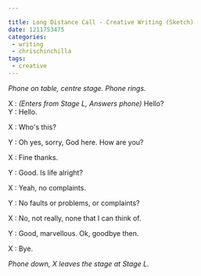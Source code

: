 ```yaml
---

title: Long Distance Call - Creative Writing (Sketch)
date: 1211753475
categories:
 - writing
 - chrischinchilla
tags:
 - creative
---
```


_Phone on table, centre stage. Phone rings._

X : <i>(Enters from Stage L, Answers phone)</i> Hello?<br />Y : Hello.

X : Who's this?

Y : Oh yes, sorry, God here. How are you?

X : Fine thanks.

Y : Good. Is life alright?

X : Yeah, no complaints.

Y : No faults or problems, or complaints?

X : No, not really, none that I can think of.

Y : Good, marvellous. Ok, goodbye then.

X : Bye.

<i>Phone down, X leaves the stage at Stage L.</i>
